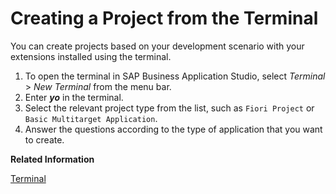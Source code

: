 <!-- loioc29e1a3a652242e089af453c2177249a -->

# Creating a Project from the Terminal

You can create projects based on your development scenario with your extensions installed using the terminal.

1.  To open the terminal in SAP Business Application Studio, select *Terminal* \> *New Terminal* from the menu bar.
2.  Enter ***yo*** in the terminal.
3.  Select the relevant project type from the list, such as `Fiori Project` or `Basic Multitarget Application`.
4.  Answer the questions according to the type of application that you want to create.

**Related Information**  


[Terminal](Terminal_c8b4ae9.md "Opening the integrated terminal allows you to access the underlying system. The terminal is a convenient tool because you don't need to switch windows or change the state of an existing terminal to perform a quick command-line task.")

